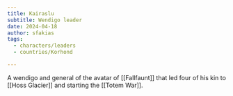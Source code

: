 ```yaml
---
title: Kairaslu
subtitle: Wendigo leader
date: 2024-04-18
author: sfakias
tags:
  - characters/leaders
  - countries/Korhond

---
```


A wendigo and general of the avatar of [[Fallfaunt]] that led four of his kin to [[Hoss Glacier]] and starting the [[Totem War]].